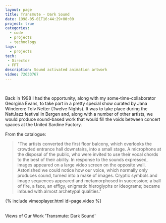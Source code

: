 ```yaml
---
layout: page
title: Transmute - Dark Sound
date: 1998-05-01T16:44:29+00:00
project: true
categories:
  - code
  - projects
  - technology
tags:
  - projects
tech:
 - Director
 - FFT
description: Sound activated animation artwork
video: 72633767
---
```


<div class="img_row">
	<img class="col three" src="{{ site.baseurl }}/images/heroes/tolv0213.gif" alt="" title="tolvnetter"/>
</div>
<br/>

Back in 1998 I had the opportunity, along with my some-time-collaborator Georgina Evans, to take part in a pretty special show curated by Jana Winderen: Tolv Netter (Twelve Nights). It was to take place during the NattJazz festival in Bergen and, along with a number of other artists, we would produce sound-based work that would fill the voids between concert spaces at the United Sardine Factory.

From the catalogue:


>"The artists converted the first floor balcony, which overlooks the crowded entrance hall downstairs, into a small stage. A microphone at the disposal of the public, who were invited to use their vocal chords to the best of their ability. In response to the sounds expressed, images appeared on a large video screen on the opposite wall. Astonished we could notice how our voice, which normally only produces sound, turned into a make of images. Cryptic symbols and image sequences appeared and metamorphosed in succession; a ball of fire, a face, an effigy, enigmatic hieroglyphs or ideograms; became imbued with almost archetypal qualities."


{% include vimeoplayer.html id=page.video %}

<div class="img_row">
	<img class="col one left" src="{{ site.baseurl }}/images/tolvnetter/tolv201.gif" alt="" title="tolvnetter"/>
	<img class="col two right" src="{{ site.baseurl }}/images/tolvnetter/deep02.gif" alt="" title="tolvnetter"/>
</div>
<div class="col three caption">
	Views of Our Work 'Transmute: Dark Sound'
</div>
<br/>